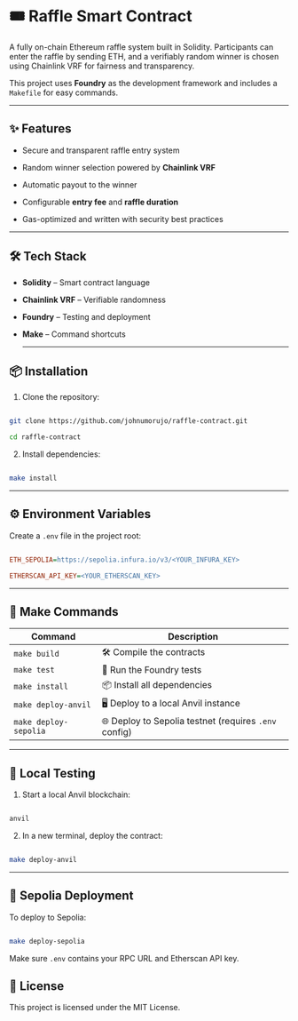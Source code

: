 # 🎟️ Raffle Smart Contract

A fully on-chain Ethereum raffle system built in Solidity. Participants can enter the raffle by sending ETH, and a verifiably random winner is chosen using Chainlink VRF for fairness and transparency.

This project uses **Foundry** as the development framework and includes a `Makefile` for easy commands.

---

## ✨ Features

- Secure and transparent raffle entry system

- Random winner selection powered by **Chainlink VRF**

- Automatic payout to the winner

- Configurable **entry fee** and **raffle duration**

- Gas-optimized and written with security best practices

---

## 🛠 Tech Stack

- **Solidity** – Smart contract language

- **Chainlink VRF** – Verifiable randomness

- **Foundry** – Testing and deployment

- **Make** – Command shortcuts

  ***

## 📦 Installation

1. Clone the repository:

```bash

git clone https://github.com/johnumorujo/raffle-contract.git

cd raffle-contract

```

2. Install dependencies:

```bash

make install

```

---

## ⚙️ Environment Variables

Create a `.env` file in the project root:

```ini

ETH_SEPOLIA=https://sepolia.infura.io/v3/<YOUR_INFURA_KEY>

ETHERSCAN_API_KEY=<YOUR_ETHERSCAN_KEY>

```

---

## 🚀 Make Commands

| Command               | Description                                           |
| --------------------- | ----------------------------------------------------- |
| `make build`          | 🛠 Compile the contracts                               |
| `make test`           | 🧪 Run the Foundry tests                              |
| `make install`        | 📦 Install all dependencies                           |
| `make deploy-anvil`   | 🖥 Deploy to a local Anvil instance                    |
| `make deploy-sepolia` | 🌐 Deploy to Sepolia testnet (requires `.env` config) |

---

## 🧪 Local Testing

1. Start a local Anvil blockchain:

```bash

anvil

```

2. In a new terminal, deploy the contract:

```bash

make deploy-anvil

```

---

## 🔗 Sepolia Deployment

To deploy to Sepolia:

```bash

make deploy-sepolia

```

Make sure `.env` contains your RPC URL and Etherscan API key.

## 📄 License

This project is licensed under the MIT License.
